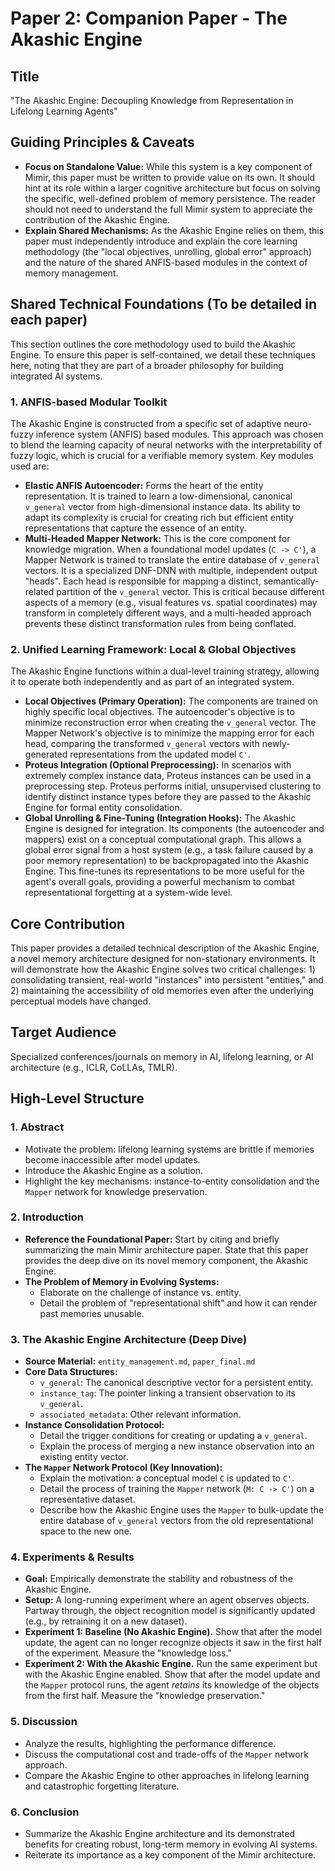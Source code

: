 # Paper 2: Companion Paper - The Akashic Engine

## Title

"The Akashic Engine: Decoupling Knowledge from Representation in Lifelong Learning Agents"

## Guiding Principles & Caveats

- **Focus on Standalone Value:** While this system is a key component of Mimir, this paper must be written to provide value on its own. It should hint at its role within a larger cognitive architecture but focus on solving the specific, well-defined problem of memory persistence. The reader should not need to understand the full Mimir system to appreciate the contribution of the Akashic Engine.
- **Explain Shared Mechanisms:** As the Akashic Engine relies on them, this paper must independently introduce and explain the core learning methodology (the "local objectives, unrolling, global error" approach) and the nature of the shared ANFIS-based modules in the context of memory management.

## Shared Technical Foundations (To be detailed in each paper)

This section outlines the core methodology used to build the Akashic Engine. To ensure this paper is self-contained, we detail these techniques here, noting that they are part of a broader philosophy for building integrated AI systems.

### 1. ANFIS-based Modular Toolkit

The Akashic Engine is constructed from a specific set of adaptive neuro-fuzzy inference system (ANFIS) based modules. This approach was chosen to blend the learning capacity of neural networks with the interpretability of fuzzy logic, which is crucial for a verifiable memory system. Key modules used are:

- **Elastic ANFIS Autoencoder:** Forms the heart of the entity representation. It is trained to learn a low-dimensional, canonical `v_general` vector from high-dimensional instance data. Its ability to adapt its complexity is crucial for creating rich but efficient entity representations that capture the essence of an entity.
- **Multi-Headed Mapper Network:** This is the core component for knowledge migration. When a foundational model updates (`C -> C'`), a Mapper Network is trained to translate the entire database of `v_general` vectors. It is a specialized DNF-DNN with multiple, independent output "heads". Each head is responsible for mapping a distinct, semantically-related partition of the `v_general` vector. This is critical because different aspects of a memory (e.g., visual features vs. spatial coordinates) may transform in completely different ways, and a multi-headed approach prevents these distinct transformation rules from being conflated.

### 2. Unified Learning Framework: Local & Global Objectives

The Akashic Engine functions within a dual-level training strategy, allowing it to operate both independently and as part of an integrated system.

- **Local Objectives (Primary Operation):** The components are trained on highly specific local objectives. The autoencoder's objective is to minimize reconstruction error when creating the `v_general` vector. The Mapper Network's objective is to minimize the mapping error for each head, comparing the transformed `v_general` vectors with newly-generated representations from the updated model `C'`.
- **Proteus Integration (Optional Preprocessing):** In scenarios with extremely complex instance data, Proteus instances can be used in a preprocessing step. Proteus performs initial, unsupervised clustering to identify distinct instance types before they are passed to the Akashic Engine for formal entity consolidation.
- **Global Unrolling & Fine-Tuning (Integration Hooks):** The Akashic Engine is designed for integration. Its components (the autoencoder and mappers) exist on a conceptual computational graph. This allows a global error signal from a host system (e.g., a task failure caused by a poor memory representation) to be backpropagated into the Akashic Engine. This fine-tunes its representations to be more useful for the agent's overall goals, providing a powerful mechanism to combat representational forgetting at a system-wide level.

## Core Contribution

This paper provides a detailed technical description of the Akashic Engine, a novel memory architecture designed for non-stationary environments. It will demonstrate how the Akashic Engine solves two critical challenges: 1) consolidating transient, real-world "instances" into persistent "entities," and 2) maintaining the accessibility of old memories even after the underlying perceptual models have changed.

## Target Audience

Specialized conferences/journals on memory in AI, lifelong learning, or AI architecture (e.g., ICLR, CoLLAs, TMLR).

## High-Level Structure

### 1. Abstract

- Motivate the problem: lifelong learning systems are brittle if memories become inaccessible after model updates.
- Introduce the Akashic Engine as a solution.
- Highlight the key mechanisms: instance-to-entity consolidation and the `Mapper` network for knowledge preservation.

### 2. Introduction

- **Reference the Foundational Paper:** Start by citing and briefly summarizing the main Mimir architecture paper. State that this paper provides the deep dive on its novel memory component, the Akashic Engine.
- **The Problem of Memory in Evolving Systems:**
  - Elaborate on the challenge of instance vs. entity.
  - Detail the problem of "representational shift" and how it can render past memories unusable.

### 3. The Akashic Engine Architecture (Deep Dive)

- **Source Material:** `entity_management.md`, `paper_final.md`
- **Core Data Structures:**
  - `v_general`: The canonical descriptive vector for a persistent entity.
  - `instance_tag`: The pointer linking a transient observation to its `v_general`.
  - `associated_metadata`: Other relevant information.
- **Instance Consolidation Protocol:**
  - Detail the trigger conditions for creating or updating a `v_general`.
  - Explain the process of merging a new instance observation into an existing entity vector.
- **The `Mapper` Network Protocol (Key Innovation):**
  - Explain the motivation: a conceptual model `C` is updated to `C'`.
  - Detail the process of training the `Mapper` network (`M: C -> C'`) on a representative dataset.
  - Describe how the Akashic Engine uses the `Mapper` to bulk-update the entire database of `v_general` vectors from the old representational space to the new one.

### 4. Experiments & Results

- **Goal:** Empirically demonstrate the stability and robustness of the Akashic Engine.
- **Setup:** A long-running experiment where an agent observes objects. Partway through, the object recognition model is significantly updated (e.g., by retraining it on a new dataset).
- **Experiment 1: Baseline (No Akashic Engine).** Show that after the model update, the agent can no longer recognize objects it saw in the first half of the experiment. Measure the "knowledge loss."
- **Experiment 2: With the Akashic Engine.** Run the same experiment but with the Akashic Engine enabled. Show that after the model update and the `Mapper` protocol runs, the agent _retains_ its knowledge of the objects from the first half. Measure the "knowledge preservation."

### 5. Discussion

- Analyze the results, highlighting the performance difference.
- Discuss the computational cost and trade-offs of the `Mapper` network approach.
- Compare the Akashic Engine to other approaches in lifelong learning and catastrophic forgetting literature.

### 6. Conclusion

- Summarize the Akashic Engine architecture and its demonstrated benefits for creating robust, long-term memory in evolving AI systems.
- Reiterate its importance as a key component of the Mimir architecture.
